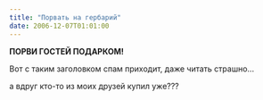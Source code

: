 ```yaml
---
title: "Порвать на гербарий"
date: 2006-12-07T01:01:00
---
```


<STRONG>ПОРВИ ГОСТЕЙ ПОДАРКОМ!</STRONG>

Вот с таким заголовком спам приходит, даже читать страшно...

а вдруг кто-то из моих друзей купил уже???

